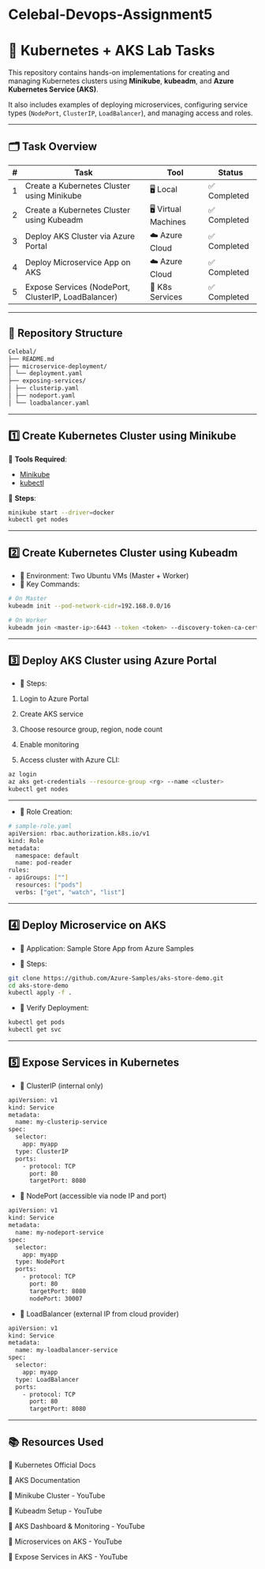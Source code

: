 # Celebal-Devops-Assignment5  
# 🚀 Kubernetes + AKS Lab Tasks

This repository contains hands-on implementations for creating and managing Kubernetes clusters using **Minikube**, **kubeadm**, and **Azure Kubernetes Service (AKS)**.

It also includes examples of deploying microservices, configuring service types (`NodePort`, `ClusterIP`, `LoadBalancer`), and managing access and roles.

---

## 🗂️ Task Overview

| # | Task | Tool | Status |
|--|------|------|--------|
| 1 | Create a Kubernetes Cluster using Minikube | 🖥️ Local | ✅ Completed |
| 2 | Create a Kubernetes Cluster using Kubeadm | 🖥️ Virtual Machines | ✅ Completed |
| 3 | Deploy AKS Cluster via Azure Portal | ☁️ Azure Cloud | ✅ Completed |
| 4 | Deploy Microservice App on AKS | ☁️ Azure Cloud | ✅ Completed |
| 5 | Expose Services (NodePort, ClusterIP, LoadBalancer) | 🔁 K8s Services | ✅ Completed |

---

## 📁 Repository Structure
```bash
Celebal/
├── README.md
├── microservice-deployment/ 
│ └── deployment.yaml
├── exposing-services/
│ ├── clusterip.yaml
│ ├── nodeport.yaml
│ └── loadbalancer.yaml
```

---

## 1️⃣ Create Kubernetes Cluster using Minikube

🔹 **Tools Required**:
- [Minikube](https://minikube.sigs.k8s.io/)
- [kubectl](https://kubernetes.io/docs/tasks/tools/)

🔹 **Steps**:

```bash
minikube start --driver=docker
kubectl get nodes
```
---
## 2️⃣ Create Kubernetes Cluster using Kubeadm
- 🔹 Environment: Two Ubuntu VMs (Master + Worker)
- 🔹 Key Commands:

```bash
# On Master
kubeadm init --pod-network-cidr=192.168.0.0/16

# On Worker
kubeadm join <master-ip>:6443 --token <token> --discovery-token-ca-cert-hash sha256:<hash>
```
---
## 3️⃣ Deploy AKS Cluster using Azure Portal
- 🔹 Steps:

1. Login to Azure Portal

2. Create AKS service

3. Choose resource group, region, node count

4. Enable monitoring

5. Access cluster with Azure CLI:

```bash
az login
az aks get-credentials --resource-group <rg> --name <cluster>
kubectl get nodes
```
---
- 🔹 Role Creation:
```bash
# sample-role.yaml
apiVersion: rbac.authorization.k8s.io/v1
kind: Role
metadata:
  namespace: default
  name: pod-reader
rules:
- apiGroups: [""]
  resources: ["pods"]
  verbs: ["get", "watch", "list"]
```
---

## 4️⃣ Deploy Microservice on AKS
- 🔹 Application: Sample Store App from Azure Samples

- 🔹 Steps:
``` bash
git clone https://github.com/Azure-Samples/aks-store-demo.git
cd aks-store-demo
kubectl apply -f .
```

- 🔹 Verify Deployment:
```bash
kubectl get pods
kubectl get svc
```
---

## 5️⃣ Expose Services in Kubernetes
- 🔸 ClusterIP (internal only)
```bash
apiVersion: v1
kind: Service
metadata:
  name: my-clusterip-service
spec:
  selector:
    app: myapp
  type: ClusterIP
  ports:
    - protocol: TCP
      port: 80
      targetPort: 8080
```
- 🔸 NodePort (accessible via node IP and port)
```bash
apiVersion: v1
kind: Service
metadata:
  name: my-nodeport-service
spec:
  selector:
    app: myapp
  type: NodePort
  ports:
    - protocol: TCP
      port: 80
      targetPort: 8080
      nodePort: 30007
```

- 🔸 LoadBalancer (external IP from cloud provider)
```bash
apiVersion: v1
kind: Service
metadata:
  name: my-loadbalancer-service
spec:
  selector:
    app: myapp
  type: LoadBalancer
  ports:
    - protocol: TCP
      port: 80
      targetPort: 8080
```
---
## 📚 Resources Used
📘 Kubernetes Official Docs

📘 AKS Documentation

🎥 Minikube Cluster - YouTube

🎥 Kubeadm Setup - YouTube

🎥 AKS Dashboard & Monitoring - YouTube

🎥 Microservices on AKS - YouTube

🎥 Expose Services in AKS - YouTube
